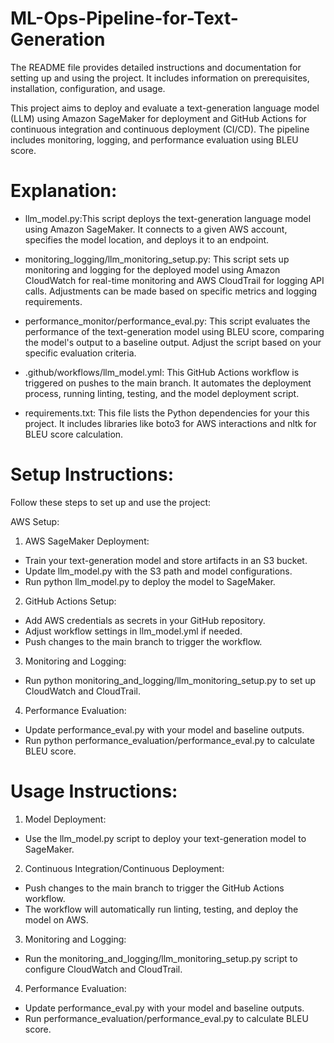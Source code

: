 # ML-Ops-Pipeline-for-Text-Generation

The README file provides detailed instructions and documentation for setting up and using the project. It includes information on prerequisites, installation, configuration, and usage.

This project aims to deploy and evaluate a text-generation language model (LLM) using Amazon SageMaker for deployment and GitHub Actions for continuous integration and continuous deployment (CI/CD). The pipeline includes monitoring, logging, and performance evaluation using BLEU score.

# Explanation:
- llm_model.py:This script deploys the text-generation language model using Amazon SageMaker. It connects to a given AWS account, specifies the model location, and deploys it to an endpoint.

- monitoring_logging/llm_monitoring_setup.py: This script sets up monitoring and logging for the deployed model using Amazon CloudWatch for real-time monitoring and AWS CloudTrail for logging API calls. Adjustments can be made based on specific metrics and logging requirements.

- performance_monitor/performance_eval.py: This script evaluates the performance of the text-generation model using BLEU score, comparing the model's output to a baseline output. Adjust the script based on your specific evaluation criteria.

- .github/workflows/llm_model.yml: This GitHub Actions workflow is triggered on pushes to the main branch. It automates the deployment process, running linting, testing, and the model deployment script.

- requirements.txt: This file lists the Python dependencies for your this project. It includes libraries like boto3 for AWS interactions and nltk for BLEU score calculation.


# Setup Instructions:

Follow these steps to set up and use the project:

AWS Setup:

1. AWS SageMaker Deployment:
- Train your text-generation model and store artifacts in an S3 bucket.
- Update llm_model.py with the S3 path and model configurations.
- Run python llm_model.py to deploy the model to SageMaker.
2. GitHub Actions Setup:
- Add AWS credentials as secrets in your GitHub repository.
- Adjust workflow settings in llm_model.yml if needed.
- Push changes to the main branch to trigger the workflow.
3. Monitoring and Logging:
- Run python monitoring_and_logging/llm_monitoring_setup.py to set up CloudWatch and CloudTrail.
4. Performance Evaluation:
- Update performance_eval.py with your model and baseline outputs.
- Run python performance_evaluation/performance_eval.py to calculate BLEU score.

# Usage Instructions:

1. Model Deployment:
- Use the llm_model.py script to deploy your text-generation model to SageMaker.
2. Continuous Integration/Continuous Deployment:
- Push changes to the main branch to trigger the GitHub Actions workflow.
- The workflow will automatically run linting, testing, and deploy the model on AWS.
3. Monitoring and Logging:
- Run the monitoring_and_logging/llm_monitoring_setup.py script to configure CloudWatch and CloudTrail.
4. Performance Evaluation:
- Update performance_eval.py with your model and baseline outputs.
- Run performance_evaluation/performance_eval.py to calculate BLEU score.

